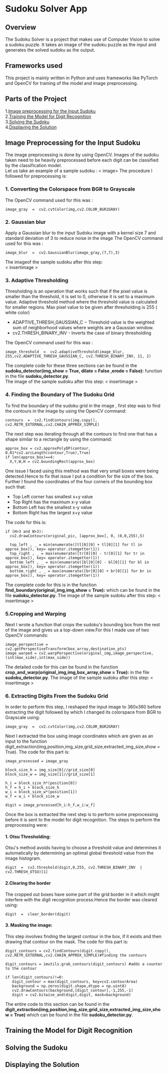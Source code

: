 
# Sudoku Solver App

## Overview
The Sudoku Solver  is a project that makes use of Computer Vision to solve a sudoku puzzle. It takes an image of the sudoku puzzle as the input and generates the solved sudoku as the output.

## Frameworks used
This project is mainly written in Python and uses frameworks like PyTorch and OpenCV for training of the model and image preprocessing.

## Parts of the Project
1.[Image preprocessing for the Input Sudoku](#image-preprocessing-for-the-input-sudoku)\
2.[Training the Model for Digit Recognition](#training-the-model-for-digit-recognition)\
3.[Solving the Sudoku](#solving-the-sudoku)\
4.[Displaying the Solution](#displaying-the-solution)


## Image Preprocessing for the Input Sudoku
The image preprocessing is done by using OpenCV. Images of the sudoku taken need to be heavily preprocessed before each digit can be classified by the classification model. \
Let us take an example of a sample sudoku :
<  image>
The procedure I followed for preprocessing is:
 ### 1. Converting the Colorspace from BGR to Grayscale
 The OpenCV command used for this was :
 ```
 image_gray  =  cv2.cvtColor(img,cv2.COLOR_BGR2GRAY)
  ```
 ### 2. Gaussian blur
Apply a Gaussian blur to the input Sudoku image with a kernel size 7 and standard deviation of  3 to reduce noise in the image
 The OpenCV command used for this was :
 ```
 image_blur  =  cv2.GaussianBlur(image_gray,(7,7),3)
  ```
  The imageof the sample sudoku after this step:\
  < insertimage >
  ### 3. Adaptive Thresholding
Thresholding is an operation that works such that if the pixel value is smaller than the threshold, it is set to 0, otherwise it is set to a maximum value.
 Adaptive threshold method where the threshold value is calculated for smaller regions. Max pixel value to be given after thresholding is 255 ( white color)
 * ADAPTIVE_THRESH_GAUSSIAN_C − Threshold value is the weighted sum of neighborhood values where weights are a Gaussian window.
* cv2.THRESH_BINARY_INV - Inverts the case of binary thresholding

 The OpenCV command used for this was :
 ```
 image_threshold  =  cv2.adaptiveThreshold(image_blur, 255,cv2.ADAPTIVE_THRESH_GAUSSIAN_C, cv2.THRESH_BINARY_INV, 11, 2)
  ```
  The complete code for these three sections can be found in the 
  **sudoku_detector(img,show  =  True, dilate  =  False ,erode  =  False):** function in  the file   **sudoku_detector.py**.\
  The image of the sample sudoku after this step:
  < insertimage >
 ### 4. Finding the Boundary of The Sudoku Grid
 To find the boundary of the sudoku grid in the image , first step was to  find  the contours in the image by using the OpenCV command:
 ```
 contours  =  cv2.findContours(img.copy(), cv2.RETR_EXTERNAL,cv2.CHAIN_APPROX_SIMPLE)
  ```
  The next step was iterating through all the contours to find one that has a shape similar to a rectangle by using the command:
  ```
approx_box = cv2.approxPolyDP(contour, 0.01*cv2.arcLength(contour,True),True) 
if len(approx_box)==4:
	X,Y,W,H = cv2.boundingRect(approx_box) 
  ```
  One issue I faced using this method was that very small boxes were being detected.Hence to fix that issue I put a condition for the size of the box.
 Further I found the coordinates of the four corners of the bounding box such that:
 * Top Left corner has smallest x+y value
* Top Right has the maximum x-y value
* Bottom Left has the smallest x-y value
 * Bottom Right has the largest x+y value

The code for this is:

  ```
if (H>3 and W>3): 
	cv2.drawContours(original_pic, [approx_box], 0, (0,0,255),5) 

	top_left , _ = min(enumerate([tl[0][0] + tl[0][1] for tl in approx_box]), key= operator.itemgetter(1))
	top_right , _ = max(enumerate([tr[0][0] - tr[0][1] for tr in approx_box]), key= operator.itemgetter(1))
	bottom_left , _ = min(enumerate([bl[0][0] - bl[0][1] for bl in approx_box]), key= operator.itemgetter(1))
	bottom_right , _ = max(enumerate([br[0][0] + br[0][1] for br in approx_box]), key= operator.itemgetter(1))
  ```
 The complete code for this is in the function **find_boundary(original_img,img,show  =  True):** which can be found in the file   **sudoku_detector.py**.
 The image of the sample sudoku after this step:
  < insertimage >
 ### 5.Cropping and Warping
Next I wrote a function that crops the sudoku's bounding box from the rest of the image and gives us a top-down view.For this I made use of two OpenCV commands:
```
image_perspective = cv2.getPerspectiveTransform(box_array,destination_pts)
image_warped = cv2.warpPerspective(original_img,image_perspective,(int(max_side),int(max_side))

```
The detailed code for this can be found in the function **crop_and_warp(original_img,img,box_array,show  =  True):** in the file **sudoku_detector.py**.
The image of the sample sudoku after this step:
  < insertimage >
  ### 6. Extracting Digits  From the Sudoku Grid
 In order to perform this step, I reshaped the input image to 360x360 before extracting the digit followed by which I changed its colorspace from BGR to Grayscale using:
   ```
 image_gray  =  cv2.cvtColor(img,cv2.COLOR_BGR2GRAY)
  ```
  Next I extracted the box using image coordinates which are given as an input to the function digit_extraction(img,position,img_size,grid_size,extracted_img_size,show  =  True).
  The code for this part is:
   ```
image_processed = image_gray

block_size_h = img_size[0]//grid_size[0]
block_size_w = img_size[1]//grid_size[1]

h_i = block_size_h*(position[0]) 
h_f = h_i + block_size_h 
w_i = block_size_w*(position[1]) 
w_f = w_i + block_size_w 

digit = image_processed[h_i:h_f,w_i:w_f] 
 
   ```
  Once the box is extracted the next step is to perform some preprocessing before it is sent to the model for digit recognition.
  The steps to perform the preprocessing were:
   #### 1. Otsu Thresholding:
 Otsu's method avoids having to choose a threshold value and determines it automatically by determining an optimal global threshold value from the image histogram.
 ```
 digit  =  cv2.threshold(digit,0,255, cv2.THRESH_BINARY_INV  |  cv2.THRESH_OTSU)[1]
 ```
 #### 2.Clearing the border
 The cropped out boxes have some part of the grid border in it which might interfere with the digit recognition process.Hence the border was cleared using:
 ```
 digit  =  clear_border(digit)
 ```
 #### 3. Masking the image:
 This step involves finding the largest contour in the box, if it exists and then drawing that contour on the mask. The code for this part is:
 ```
 digit_contours = cv2.findContours(digit.copy(), cv2.RETR_EXTERNAL,cv2.CHAIN_APPROX_SIMPLE)#finding the contours

digit_contours = imutils.grab_contours(digit_contours) #adds a counter to the contour

if len(digit_contours)!=0:
	digit_contour = max(digit_contours, key=cv2.contourArea)
	background = np.zeros(digit.shape,dtype = np.uint8)
	cv2.drawContours(background,[digit_contour],-1,255,-1) 
	digit = cv2.bitwise_and(digit,digit, mask=background) 
 ```
 
 The entire code to this section can be found in the 
 **digit_extraction(img,position,img_size,grid_size,extracted_img_size,show  =  True)** which can be found in the file   **sudoku_detector.py**.

## Training the Model for Digit Recognition

## Solving the Sudoku

## Displaying the Solution
